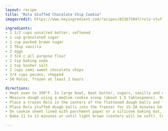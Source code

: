 ```yaml
---
layout: recipe
title: "Rolo Stuffed Chocolate Chip Cookie"
imagecredit: https://www.keyingredient.com/recipes/853675047/rolo-stuffed-chocolate-chip-cookie/

ingredients:
- 1 1/2 cups unsalted butter, softened
- 1 cup granulated sugar
- 1 cup packed brown sugar
- 1 Tbsp vanilla
- 2 eggs
- 3 3/4 c all purpose flour
- 2 tsp baking soda
- 1 tsp kosher salt
- 2 cups semi-sweet chocolate chips
- 3/4 cups pecans, chopped
- 50 Rolos, frozen at least 2 hours

directions:
- Heat oven to 350°F. In large bowl, beat butter, sugars, vanilla and eggs with electric mixer on medium speed or with spoon until light and fluffy. Mix in flour, baking soda and salt. Mix in chocolate chips and pecans.
- Measure dough using a medium cookie scoop (about 1.5 tablespoons). Roll into a ball and then flatten in the palm of your hands.
- Place a frozen Rolo in the centers of the flattened dough balls and form dough back into a ball around the Rolo.
- Place Rolo stuffed dough balls into the freezer for 15-20 minutes before baking.
- On cookie sheet lined with parchment paper or a silicone baking mat, place dough balls 2 inches apart.
- Bake 11 to 13 minutes or until light brown (centers will be soft). Cool 2 minutes; remove from cookie sheet to cooling rack.

---
```

